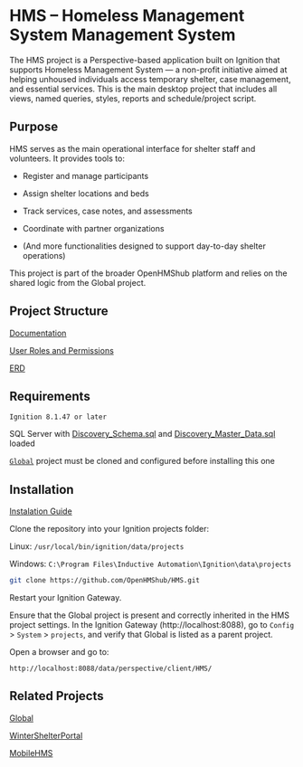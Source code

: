 # HMS – Homeless Management System Management System
The HMS project is a Perspective-based application built on Ignition that supports Homeless Management System — a non-profit initiative aimed at helping unhoused individuals access temporary shelter, case management, and essential services.
This is the main desktop project that includes all views, named
queries, styles,
reports and schedule/project script.

## Purpose
HMS serves as the main operational interface for shelter staff and volunteers. It provides tools to:

* Register and manage participants

* Assign shelter locations and beds

* Track services, case notes, and assessments

* Coordinate with partner organizations

* (And more functionalities designed to support day-to-day shelter operations)

This project is part of the broader OpenHMShub platform and relies on the shared logic from the Global project.

## Project Structure
[Documentation](https://github.com/OpenHMShub/Documentation/wiki/HMS)

[User Roles and Permissions](https://github.com/OpenHMShub/Documentation/wiki/User-Roles-and-Permissions)

[ERD](https://github.com/OpenHMShub/Documentation/wiki/Entity-Relationship-Diagrams)

## Requirements
`Ignition 8.1.47 or later`

SQL Server with [Discovery_Schema.sql](https://github.com/OpenHMShub/Documentation/blob/main/Discovery_Schema.sql) and [Discovery_Master_Data.sql](https://github.com/OpenHMShub/Documentation/blob/main/Discovery_Master_Data.sql) loaded

[`Global`](https://github.com/OpenHMShub/Global) project must be cloned and configured before installing this one

## Installation
[Instalation Guide](https://github.com/OpenHMShub/Documentation/wiki/Instalation-Guide)

Clone the repository into your Ignition projects folder:

Linux: `/usr/local/bin/ignition/data/projects`

Windows: `C:\Program Files\Inductive Automation\Ignition\data\projects`

```bash
git clone https://github.com/OpenHMShub/HMS.git
```

Restart your Ignition Gateway.

Ensure that the Global project is present and correctly inherited in the HMS project settings.
In the Ignition Gateway (http://localhost:8088), go to `Config` > `System` > `projects`, and verify that Global is listed as a parent project.

Open a browser and go to:

`http://localhost:8088/data/perspective/client/HMS/`

## Related Projects
[Global](https://github.com/OpenHMShub/Global)

[WinterShelterPortal](https://github.com/OpenHMShub/WinterShelterPortal)

[MobileHMS](https://github.com/OpenHMShub/MobileHMS)
